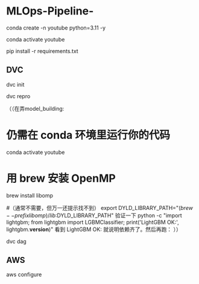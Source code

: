 # MLOps-Pipeline-

conda create -n youtube python=3.11 -y

conda activate youtube

pip install -r requirements.txt


## DVC

dvc init

dvc repro

（（在弄model_building:
# 仍需在 conda 环境里运行你的代码
conda activate youtube

# 用 brew 安装 OpenMP
brew install libomp

#（通常不需要，但万一还提示找不到）
export DYLD_LIBRARY_PATH="$(brew --prefix libomp)/lib:$DYLD_LIBRARY_PATH"
验证一下
python -c "import lightgbm; from lightgbm import LGBMClassifier; print('LightGBM OK:', lightgbm.__version__)"
看到 LightGBM OK: 就说明依赖齐了。然后再跑：
））

dvc dag



## AWS

aws configure